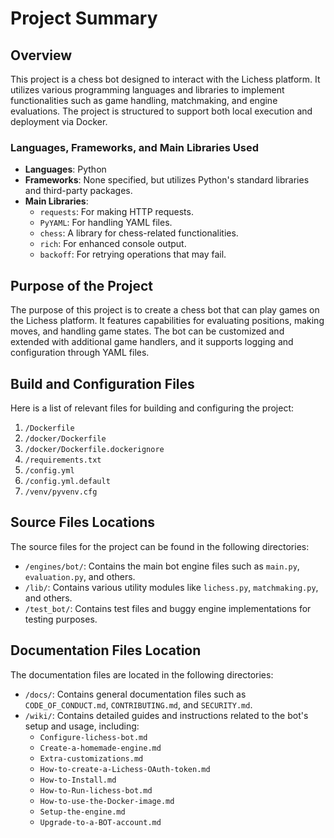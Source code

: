 # Project Summary

## Overview
This project is a chess bot designed to interact with the Lichess platform. It utilizes various programming languages and libraries to implement functionalities such as game handling, matchmaking, and engine evaluations. The project is structured to support both local execution and deployment via Docker.

### Languages, Frameworks, and Main Libraries Used
- **Languages**: Python
- **Frameworks**: None specified, but utilizes Python's standard libraries and third-party packages.
- **Main Libraries**:
  - `requests`: For making HTTP requests.
  - `PyYAML`: For handling YAML files.
  - `chess`: A library for chess-related functionalities.
  - `rich`: For enhanced console output.
  - `backoff`: For retrying operations that may fail.
  
## Purpose of the Project
The purpose of this project is to create a chess bot that can play games on the Lichess platform. It features capabilities for evaluating positions, making moves, and handling game states. The bot can be customized and extended with additional game handlers, and it supports logging and configuration through YAML files.

## Build and Configuration Files
Here is a list of relevant files for building and configuring the project:

1. `/Dockerfile`
2. `/docker/Dockerfile`
3. `/docker/Dockerfile.dockerignore`
4. `/requirements.txt`
5. `/config.yml`
6. `/config.yml.default`
7. `/venv/pyvenv.cfg`

## Source Files Locations
The source files for the project can be found in the following directories:

- `/engines/bot/`: Contains the main bot engine files such as `main.py`, `evaluation.py`, and others.
- `/lib/`: Contains various utility modules like `lichess.py`, `matchmaking.py`, and others.
- `/test_bot/`: Contains test files and buggy engine implementations for testing purposes.

## Documentation Files Location
The documentation files are located in the following directories:

- `/docs/`: Contains general documentation files such as `CODE_OF_CONDUCT.md`, `CONTRIBUTING.md`, and `SECURITY.md`.
- `/wiki/`: Contains detailed guides and instructions related to the bot's setup and usage, including:
  - `Configure-lichess-bot.md`
  - `Create-a-homemade-engine.md`
  - `Extra-customizations.md`
  - `How-to-create-a-Lichess-OAuth-token.md`
  - `How-to-Install.md`
  - `How-to-Run-lichess-bot.md`
  - `How-to-use-the-Docker-image.md`
  - `Setup-the-engine.md`
  - `Upgrade-to-a-BOT-account.md`